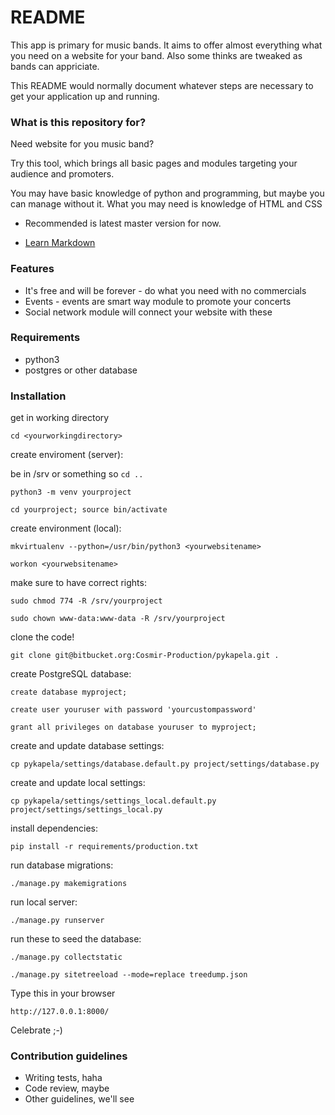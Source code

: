 # README #

This app is primary for music bands. It aims to offer almost everything what you need on a website for your band. Also some thinks are tweaked as bands can appriciate.

This README would normally document whatever steps are necessary to get your application up and running.

### What is this repository for? ###

Need website for you music band?

Try this tool, which brings all basic pages and modules targeting your audience and promoters.

You may have basic knowledge of python and programming, but maybe you can manage without it.
What you may need is knowledge of HTML and CSS

* Recommended is latest master version for now.

* [Learn Markdown](https://bitbucket.org/tutorials/markdowndemo)

### Features ###
* It's free and will be forever - do what you need with no commercials
* Events - events are smart way module to promote your concerts
* Social network module will connect your website with these

### Requirements ###
* python3
* postgres or other database

### Installation ###

get in working directory

`cd <yourworkingdirectory>`

create enviroment (server):

be in /srv or something so `cd ..`

`python3 -m venv yourproject`

`cd yourproject; source bin/activate`

create environment (local):

`mkvirtualenv --python=/usr/bin/python3 <yourwebsitename>`

`workon <yourwebsitename>`

make sure to have correct rights:

`sudo chmod 774 -R /srv/yourproject`

`sudo chown www-data:www-data -R /srv/yourproject`

clone the code!

`git clone git@bitbucket.org:Cosmir-Production/pykapela.git .`

create PostgreSQL database:

`create database myproject;`

`create user youruser with password 'yourcustompassword'`

`grant all privileges on database youruser to myproject;`

create and update database settings:

`cp pykapela/settings/database.default.py project/settings/database.py`

create and update local settings:

`cp pykapela/settings/settings_local.default.py project/settings/settings_local.py`

install dependencies:

`pip install -r requirements/production.txt`

run database migrations:

`./manage.py makemigrations`

run local server:

`./manage.py runserver`

run these to seed the database:

`./manage.py collectstatic`

`./manage.py sitetreeload --mode=replace treedump.json`

Type this in your browser

`http://127.0.0.1:8000/`

Celebrate ;-)

### Contribution guidelines ###

* Writing tests, haha
* Code review, maybe
* Other guidelines, we'll see
